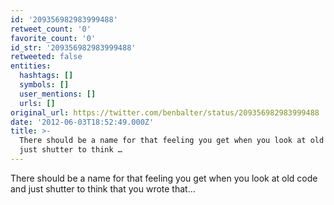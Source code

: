 ```yaml
---
id: '209356982983999488'
retweet_count: '0'
favorite_count: '0'
id_str: '209356982983999488'
retweeted: false
entities:
  hashtags: []
  symbols: []
  user_mentions: []
  urls: []
original_url: https://twitter.com/benbalter/status/209356982983999488
date: '2012-06-03T18:52:49.000Z'
title: >-
  There should be a name for that feeling you get when you look at old code and
  just shutter to think …
---
```


There should be a name for that feeling you get when you look at old code and just shutter to think that you wrote that...